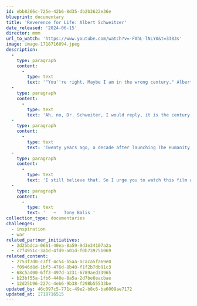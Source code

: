 ```yaml
---
id: ebb8266c-725e-42b6-8d35-db2b3622e36e
blueprint: documentary
title: 'Reverence for Life: Albert Schweitzer'
date_released: '2024-06-15'
director: mmm
url_to_watch: 'https://www.youtube.com/watch?v=-FAhL-lNLY0&t=3383s'
image: image-1718716094.jpeg
description:
  -
    type: paragraph
    content:
      -
        type: text
        text: '"You''re right. Maybe I am in the wrong century." Albert Schweitzer says in the midst of this biopic. '
  -
    type: paragraph
    content:
      -
        type: text
        text: 'Ah, no, Dr. Schweiter, I would reply, it is the century that is listening to the wrong voices. '
  -
    type: paragraph
    content:
      -
        type: text
        text: 'Twenty years ago, a decade after launching The Humanity Initiative, in reading a dozen books by and about Dr. Schweitzer (research for writing a play about him), I realized that bringing his deep humanitarianism and wisdom back to the forefront of our consciousness might well be the best contribution I could possibly make. '
  -
    type: paragraph
    content:
      -
        type: text
        text: 'I still believe that. So I urge you to watch this film as easy introduction to a man who embodied "reverence for life." And I must add that the film misses an important subtlety: the German word for reverence, ehrfurcht, also means "awe". Dr. Scheweitzer was making the case  -  recommending both "reverence" and "awe"  --  for each of us to embrace the immense gift that life is and to act to preserve it, for all sentient beings, everywhere, every day. '
  -
    type: paragraph
    content:
      -
        type: text
        text: '   ~   Tony Balis '
collection_type: documentaries
challenges:
  - inspiration
  - war
related_partner_initiatives:
  - 2d25bdca-0661-40ea-8a59-9d3e34107a2a
  - c7f4951c-3a1d-4fd9-a01d-f0b73975b069
related_content:
  - 2753f7d0-c3ff-4c54-b5aa-acaca5fa69e0
  - f0946d8d-1bf3-476d-8b40-f1f2b7db91c3
  - 68c5ad00-6ff3-497d-a231-6789aed33965
  - b23bf55a-1fb6-440e-8a5a-2d7be6eacbae
  - 12d25b96-227c-4eb6-9b38-f298b55533be
updated_by: 46c097c5-771c-49e2-b8c6-ba6009ae7172
updated_at: 1718716515
---
```

